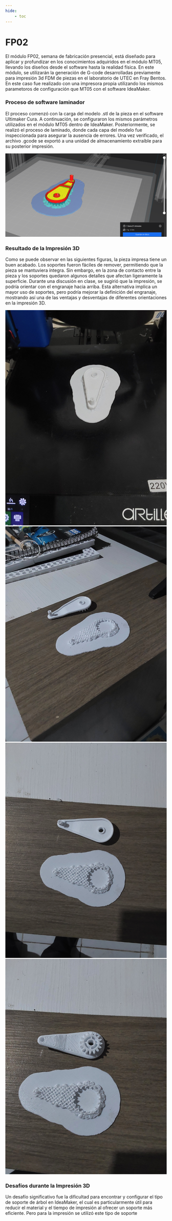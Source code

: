 ```yaml
---
hide:
    - toc
---
```


# FP02

El módulo FP02, semana de fabricación presencial, está diseñado para aplicar y profundizar en los conocimientos adquiridos en el módulo MT05, llevando los diseños desde el software hasta la realidad física. En este módulo, se utilizarán la generación de G-code desarrolladas previamente para impresión 3d FDM de piezas en el laboratorio de UTEC en Fray Bentos. En este caso fue realizado con una impresora propia utilizando los mismos parametoros de configuración que MT05 con el software IdeaMaker.

### Proceso de software laminador

El proceso comenzó con la carga del modelo .stl de la pieza en el software Ultimaker Cura. A continuación, se configuraron los mismos parámetros utilizados en el módulo MT05 dentro de IdeaMaker. Posteriormente, se realizó el proceso de laminado, donde cada capa del modelo fue inspeccionada para asegurar la ausencia de errores. Una vez verificado, el archivo .gcode se exportó a una unidad de almacenamiento extraíble para su posterior impresión.

![](../images/FP02/image_01.png)


### Resultado de la Impresión 3D

Como se puede observar en las siguientes figuras, la pieza impresa tiene un buen acabado. Los soportes fueron fáciles de remover, permitiendo que la pieza se mantuviera íntegra. Sin embargo, en la zona de contacto entre la pieza y los soportes quedaron algunos detalles que afectan ligeramente la superficie. Durante una discusión en clase, se sugirió que la impresión, se podría orientar con el engranaje hacia arriba. Esta alternativa implica un mayor uso de soportes, pero podría mejorar la definición del engranaje, mostrando así una de las ventajas y desventajas de diferentes orientaciones en la impresión 3D.

![](../images/FP02/image_02.jpg)
![](../images/FP02/image_03.jpg)
![](../images/FP02/image_04.jpg)
![](../images/FP02/image_05.jpg)

### Desafíos durante la Impresión 3D

Un desafío significativo fue la dificultad para encontrar y configurar el tipo de soporte de árbol en IdeaMaker, el cual es particularmente útil para reducir el material y el tiempo de impresión al ofrecer un soporte más eficiente. Pero para la impresión se utilizó este tipo de soporte